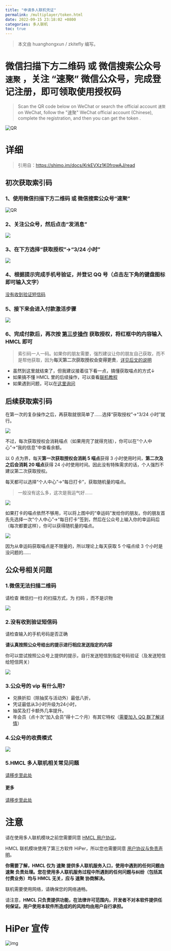 ```yaml
---
title: "申请多人联机凭证"
permalink: /multiplayer/token.html
date: 2022-09-15 23:18:02 +0800
categories: 多人联机
toc: true
---
```


> 本文由 huanghongxun / zkitefly 编写。

# 微信扫描下方二维码 或 微信搜索公众号 `速聚` ，关注 “速聚” 微信公众号，完成登记注册，即可领取使用授权码

> Scan the QR code below on WeChat or search the official account `速聚` on WeChat, follow the "速聚" WeChat official account (Chinese), complete the registration, and then you can get the token .

![QR](/assets/img/docs/multiplayer-token/qrcode.jpg)

# 详细

> 引用自：https://shimo.im/docs/KrkEVXz1K0frowAJ/read

## 初次获取索引码

### 1、使用微信扫描下方二维码 或 微信搜索公众号“速聚”

![QR](/assets/img/docs/multiplayer-token/qrcode.jpg)

### 2、关注公众号，然后点击“发消息”

![](/assets/img/docs/multiplayer-token/2.png)

### 3、在下方选择“获取授权”→“3/24 小时”

![](/assets/img/docs/multiplayer-token/1.png)

### 4、根据提示完成手机号验证，并登记 QQ 号（点击左下角的键盘图标即可输入文字）

[没有收到验证短信码]()

### 5、接下来会进入付款激活步骤

![](/assets/img/docs/multiplayer-token/3.png)

### 6、完成付款后，再次按 [第三步操作](#3在下方选择获取授权→324-小时) 获取授权，将红框中的内容输入 HMCL 即可

> 索引码一人一码。如果你的朋友需要，强烈建议让你的朋友自己获取，而不是帮他获取，因为**每天第二次获取授权会变得更贵**，[详见后文的说明](#后续获取索引码)

- 虽然到这里就结束了，但我建议接着往下看一点，搞懂获取喵点的方式↓
- 如果搞不懂 HMCL 里的后续操作，可以查看[联机教程](/multiplayer/help.html)
- 如果遇到问题，可以在[这里询问](/multiplayer/feedback.html)

## 后续获取索引码

在第一次的复杂操作之后，再获取就很简单了……选择“获取授权”→“3/24 小时”就行。

![](/assets/img/docs/multiplayer-token/1.png)

不过，每次获取授权会消耗喵点（如果用完了就得充钱），你可以在“个人中心”→“我的信息”中查看余额。

以 0 点为界，每天**第一次获取授权会消耗 5 喵点**获得 3 小时使用时间，**第二次及之后会消耗 20 喵点**获得 24 小时使用时间。因此没有特殊需求的话，个人强烈不建议第二次获取授权。

每天都可以选择“个人中心”→“每日打卡”，获取随机量的喵点。

> 一般没有这么多，这次是我运气好……

![](/assets/img/docs/multiplayer-token/4.png)

如果打卡的喵点依然不够用，可以将上图中的“幸运码”发给你的朋友。你的朋友首先先选择一次“个人中心”→“每日打卡”签到，然后在公众号上输入你的幸运码后（每次都要这样），你可以获得随机量的喵点。

![](/assets/img/docs/multiplayer-token/5.png)

因为从幸运码获取喵点是不限量的，所以理论上每天获取 5 个喵点续 3 个小时是没问题的……

## 公众号相关问题

### 1.微信无法扫描二维码

请检查 微信扫一扫 的扫描方式，为 扫码 ，而不是识物

![](/assets/img/docs/multiplayer-token/6.png)

### 2.没有收到验证短信码

请检查输入的手机号码是否正确

**请认真按照公众号给出的提示进行相应发送指定的内容**

你可以尝试按照公众号上提供的提示，自行发送短信到指定号码验证（及发送短信给短信网关）

![](/assets/img/docs/multiplayer-token/7.png)

### 3.公众号的 vip 有什么用?

- 兑换折扣（除抽奖与活动外）最低八折，
- 凭证最低从3小时升级为24小时，
- 抽奖及打卡额外几率提升。
- 年会员（点十次“加入会员”得十二个月）有其它特权（[需要加入 QQ 群了解详情](/multiplayer/feedback.html)）

### 4.公众号的收费模式

![](/assets/img/docs/multiplayer-token/8.png)

### 5.HMCL 多人联机相关常见问题

[请移步至此处](/multiplayer/help.html#%E5%B8%B8%E8%A7%81%E9%97%AE%E9%A2%98)


#### 更多

[请移步至此处](https://shimo.im/docs/5rk9dplRrYuYXjqx#anchor-o7yX)


# 注意

请在使用多人联机模块之前您需要同意 [HMCL 用户协议](https://hmcl.huangyuhui.net/eula)。

HMCL 联机模块使用了第三方软件 HiPer，所以您也需要同意 [用户协议与免责声明](https://hmcl.huangyuhui.net/api/redirect/multiplayer-agreement)。

**你需要了解，HMCL 仅为 速聚 提供多人联机服务入口，使用中遇到的任何问题由 速聚 负责处理。您在使用多人联机服务过程中所遇到的任何问题与纠纷（包括其付费业务）均与 HMCL 无关，应与 速聚 协商解决。**

联机需要使用网络，请确保您的网络通畅。

请注意，**HMCL 只负责提供功能，在法律许可范围内，开发者不对本软件提供任何保证。用户使用本软件所造成的的风险均由用户自行承担。**

# HiPer 宣传

![img](/assets/img/docs/multiplayer/宣传.png)